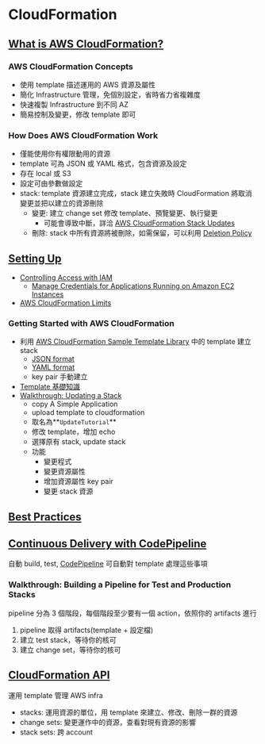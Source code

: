 # CloudFormation

## [What is AWS CloudFormation?](https://docs.aws.amazon.com/AWSCloudFormation/latest/UserGuide/cfn-whatis-concepts.html)

### **AWS CloudFormation Concepts**

* 使用 template 描述運用的 AWS 資源及屬性
* 簡化 Infrastructure 管理，免個別設定，省時省力省複雜度
* 快速複製 Infrastructure 到不同 AZ
* 簡易控制及變更，修改 template 即可

### **How Does AWS CloudFormation Work**

* 僅能使用你有權限動用的資源
* template 可為 JSON 或 YAML 格式，包含資源及設定
* 存在 local 或 S3
* 設定可由參數做設定
* stack: template 資源建立完成，stack 建立失敗時 CloudFormation 將取消變更並把以建立的資源刪除
  * 變更: 建立 change set 修改 template、預覽變更、執行變更
    * 可能會導致中斷，詳洽 [AWS CloudFormation Stack Updates](https://docs.aws.amazon.com/AWSCloudFormation/latest/UserGuide/using-cfn-updating-stacks.html)
  * 刪除: stack 中所有資源將被刪除，如需保留，可以利用 [Deletion Policy](https://docs.aws.amazon.com/AWSCloudFormation/latest/UserGuide/aws-attribute-deletionpolicy.html)

## [Setting Up](https://docs.aws.amazon.com/AWSCloudFormation/latest/UserGuide/settingup.html)

* [Controlling Access with IAM](https://docs.aws.amazon.com/AWSCloudFormation/latest/UserGuide/using-iam-template.html)
  * [Manage Credentials for Applications Running on Amazon EC2 Instances](https://docs.aws.amazon.com/AWSCloudFormation/latest/UserGuide/using-iam-template.html#using-iam-template-manage-creds)
* [AWS CloudFormation Limits](https://docs.aws.amazon.com/AWSCloudFormation/latest/UserGuide/cloudformation-limits.html)

### Getting Started with AWS CloudFormation

* 利用 [AWS CloudFormation Sample Template Library](https://docs.aws.amazon.com/AWSCloudFormation/latest/UserGuide/GettingStarted.html) 中的 template 建立 stack
  * [JSON format](https://s3-us-west-2.amazonaws.com/cloudformation-templates-us-west-2/WordPress_Single_Instance.template)
  * [YAML format](https://s3-us-west-2.amazonaws.com/cloudformation-templates-us-west-2/WordPress_Single_Instance.YAML)
  * key pair 手動建立
* [Template 基礎知識](https://docs.aws.amazon.com/AWSCloudFormation/latest/UserGuide/gettingstarted.templatebasics.html#gettingstarted.templatebasics.parameters)
* [Walkthrough: Updating a Stack](https://docs.aws.amazon.com/AWSCloudFormation/latest/UserGuide/updating.stacks.walkthrough.html#updating.create.initial.stack)
  * copy A Simple Application
  * upload template to cloudformation
  * 取名為**`UpdateTutorial`**
  * 修改 template，增加 echo
  * 選擇原有 stack, update stack
  * 功能
    * 變更程式
    * 變更資源屬性
    * 增加資源屬性 key pair
    * 變更 stack 資源

## [Best Practices](https://docs.aws.amazon.com/en_us/AWSCloudFormation/latest/UserGuide/best-practices.html) <a id="best-practices"></a>

## [Continuous Delivery with CodePipeline](https://docs.aws.amazon.com/AWSCloudFormation/latest/UserGuide/continuous-delivery-codepipeline.html)

自動 build, test, [CodePipeline](https://docs.aws.amazon.com/codepipeline/latest/userguide/) 可自動對 template 處理這些事項

### Walkthrough: Building a Pipeline for Test and Production Stacks

pipeline 分為 3 個階段，每個階段至少要有一個 action，依照你的 artifacts 進行

1. pipeline 取得 artifacts\(template + 設定檔\)
2. 建立 test stack，等待你的核可
3. 建立 change set，等待你的核可

## [CloudFormation API](https://docs.aws.amazon.com/zh_tw/AWSCloudFormation/latest/APIReference/Welcome.html)

運用 template 管理 AWS infra

* stacks: 運用資源的單位，用 template 來建立、修改、刪除一群的資源
* change sets: 變更運作中的資源，查看對現有資源的影響
* stack sets: 跨 account

